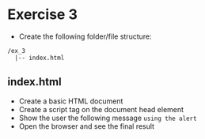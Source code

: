 # Exercise 3

* Create the following folder/file structure:
```
/ex_3
  |-- index.html
```

## index.html
* Create a basic HTML document
* Create a script tag on the document head element
* Show the user the following message `using the alert`
* Open the browser and see the final result
